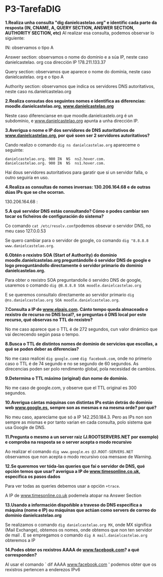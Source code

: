 # P3-TarefaDIG

**1.Realiza unha consulta "dig danielcastelao.org" e identific cada parte da resposta (IN, CNAME, A, QUERY SECTION, ANSWER SECTION, AUTHORITY SECTION, etc)**
Al realizar esa consulta, podemos observar lo siguiente:

IN: observamos o tipo A

Answer section: observamos o nome do dominio e a súa IP, neste caso danielcastelao. org coa dirección IP 178.211.133.37 

Query section: observamos que aparece o nome do dominia, neste caso danielcastelao. org e o tipo A

Authority section: observamos que indica os servidores DNS autoritativos, neste caso ns.danielcastelao.org


**2.Realiza consutas dos seguintes nomes e identifica as diferencias: moodle.danielcastelao.org, www.danielcastelao.org**  

Neste caso diferencianse en que moodle.danielcastelo.org é un subdominio, e www.danielcastelao.org apunta a unha dirección IP.

**3.Averigua o nome e IP dos servidores de DNS autoritativos de www.danielcastelao.org, por qué soen ser 2 servidores autoritativos?**

Cando realizo o comando `dig ns danielcastelao.org` apareceme o seguinte:
```
danielcastelao.org.	900	IN	NS	ns2.hover.com.
danielcastelao.org.	900	IN	NS	ns1.hover.com.
```
Hai dous servidores autoritativos para garatir que si un servidor falla, o outro seguiría en uso.

**4.Realiza as consultas de nomes inversas: 130.206.164.68 e de outras dúas IPs que se che ocorran.**

130.206.164.68 : 

**5.A qué servidor DNS estás consultando? Cómo o podes cambiar sen tocar os ficheiros de configuración do sistema?**

Co comando `cat /etc/resolv.conf`podemos obsevar o servidor DNS, no meu caso  127.0.0.53

Se quero cambiar para o servidor de google, co comando `dig "8.8.8.8 www.danielcastelao.org`.

**6.Obtén o rexistro SOA (Start of Authority) do dominio  moodle.danielcastelao.org preguntándolle ó servidor DNS de google e logo preoguntándollo directamente ó servidor primario do dominio danielcastelao.org.**

Para obter o rexistro SOA preguntandolle ó servidro DNS de google, usaremos o comando `dig @8.8.8.8 SOA moodle.danielcastelao.org`

E se queremos consultalo directamente ao servidor primario `dig @ns.danielcastelao.org SOA moodle.danielcastelao.org`.

**7.Consulta a IP de www.elpais.com. Cánto tempo queda almaceado o rexistro de recurso no DNS local?, se preguntas ó DNS local por este recurso, qué observas no TTL do rexistro?**

No me caso aparece que o TTL é de 272 segundos, cun valor dinámico que vai decrecendo según pasa o tempo.


**8.Busca o TTL de distintos nomes de dominio de servicios que escollas, a qué se poden deber as diferencias?**

No me caso realicei `dig google.com`e `dig facebook.com`, onde no primerio caso o TTL é de 74 segundo e no se segundo de 60 segundos.
As direcencias poden ser polo rendimento global, pola necesidad de cambios.

**9.Determina o TTL máximo (original) dun nome de dominio.**

No me caso de google.com, y observe que el TTL original es 300 segundos.

**10.Averigua cántas máquinas con distintas IPs están detrás do dominio web www.google.es, sempre son as mesmas e na mesma orde? por qué?**

No meu caso, aparecíame que só a IP 142.250.184.3. Pero as IPs non son sempre as mismas e por tanto varian en cada consulta, polo sistema que usa Google de DNS.

**11.Pregunta o mesmo a un server raiz (J.ROOTSERVERS.NET por exemplo) e comproba na resposta se o server acepta o modo recursivo**

Ao realizar el comando `dig www.google.es @J.ROOT-SERVERS.NET` observamos que non acepta o modo recursivo coa mensaxe de Warning.

**12.Se queremos ver tóda-las queries que fai o servidor de DNS, qué opción temos que usar? averigua a IP de www.timesonline.co.uk, especifica os pasos dados**

Para ver todas as queries debemos usar a opción `+trace`.

A IP de www.timesonline.co.uk podemela atopar na Answer Section

**13.Usando a información dispoñible a traveso do DNS especifica a máquina (nome e IP) ou máquinas que actúan como servers de correo do dominio danielcastelao.org**
 
Se realizamos o comando `dig danielcastelao.org MX`, onde MX significa (Mail Exchange), obtemos os nomes, onde obtemos que non ten servidor de mail .
E se empregamos o comando `dig A mail.danielcastelao.org` obteremos a IP 

**14.Podes obter os rexistros AAAA de www.facebook.com? a qué corresponden?**

Al usar el comando ` dif AAAA www.facebook.com ' podemos obter que os rexistros pertencen a enderezos IPv6

